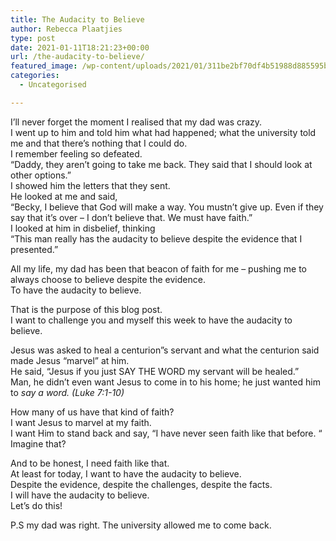 ```yaml
---
title: The Audacity to Believe
author: Rebecca Plaatjies
type: post
date: 2021-01-11T18:21:23+00:00
url: /the-audacity-to-believe/
featured_image: /wp-content/uploads/2021/01/311be2bf70df4b51988d885595ba9ab4.jpg
categories:
  - Uncategorised

---
```

<figure></figure> 

I&#8217;ll never forget the moment I realised that my dad was crazy.  
I went up to him and told him what had happened; what the university told me and that there&#8217;s nothing that I could do.  
I remember feeling so defeated.  
&#8220;Daddy, they aren&#8217;t going to take me back. They said that I should look at other options.&#8221;  
I showed him the letters that they sent.  
He looked at me and said,  
&#8220;Becky, I believe that God will make a way. You mustn&#8217;t give up. Even if they say that it&#8217;s over &#8211; I don&#8217;t believe that. We must have faith.&#8221;  
I looked at him in disbelief, thinking  
&#8220;This man really has the audacity to believe despite the evidence that I presented.&#8221;

All my life, my dad has been that beacon of faith for me &#8211; pushing me to always choose to believe despite the evidence.  
To have the audacity to believe.

That is the purpose of this blog post.  
I want to challenge you and myself this week to have the audacity to believe.

Jesus was asked to heal a centurion&#8221;s servant and what the centurion said made Jesus &#8220;marvel&#8221; at him.  
He said, &#8220;Jesus if you just SAY THE WORD my servant will be healed.&#8221;  
Man, he didn&#8217;t even want Jesus to come in to his home; he just wanted him to _say a word. (Luke 7:1-10)_

How many of us have that kind of faith?  
I want Jesus to marvel at my faith.  
I want Him to stand back and say, &#8220;I have never seen faith like that before. &#8220;  
Imagine that?

And to be honest, I need faith like that.  
At least for today, I want to have the audacity to believe.  
Despite the evidence, despite the challenges, despite the facts.  
I will have the audacity to believe.  
Let&#8217;s do this!

P.S my dad was right. The university allowed me to come back.
